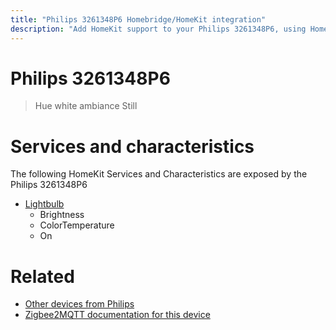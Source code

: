 ```yaml
---
title: "Philips 3261348P6 Homebridge/HomeKit integration"
description: "Add HomeKit support to your Philips 3261348P6, using Homebridge, Zigbee2MQTT and homebridge-z2m."
---
```

<!---
This file has been GENERATED using src/docgen/docgen.ts
DO NOT EDIT THIS FILE MANUALLY!
-->
# Philips 3261348P6
> Hue white ambiance Still


# Services and characteristics
The following HomeKit Services and Characteristics are exposed by
the Philips 3261348P6

* [Lightbulb](../../light.md)
  * Brightness
  * ColorTemperature
  * On


# Related
* [Other devices from Philips](../index.md#philips)
* [Zigbee2MQTT documentation for this device](https://www.zigbee2mqtt.io/devices/3261348P6.html)